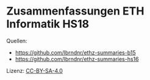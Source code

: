 # Zusammenfassungen ETH Informatik HS18

Quellen:

- https://github.com/lbrndnr/ethz-summaries-b15
- https://github.com/lbrndnr/ethz-summaries-hs16

Lizenz: [CC-BY-SA-4.0](https://creativecommons.org/licenses/by-sa/4.0/)